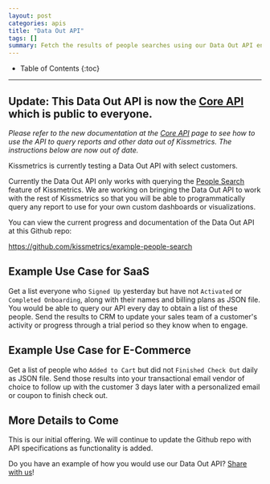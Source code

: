```yaml
---
layout: post
categories: apis
title: "Data Out API"
tags: []
summary: Fetch the results of people searches using our Data Out API endpoint.
---
```

* Table of Contents
{:toc}
* * *

## Update: This Data Out API is now the [Core API][Core-API] which is public to everyone.

*Please refer to the new documentation at the [Core API][Core-API] page to see how to use the API to query reports and other data out of Kissmetrics. The instructions below are now out of date.*

Kissmetrics is currently testing a Data Out API with select customers.

Currently the Data Out API only works with querying the [People Search][people-search] feature of Kissmetrics. We are working on bringing the Data Out API to work with the rest of Kissmetrics so that you will be able to programmatically query any report to use for your own custom dashboards or visualizations.

You can view the current progress and documentation of the Data Out API at this Github repo:

<https://github.com/kissmetrics/example-people-search>


## Example Use Case for SaaS

Get a list everyone who `Signed Up` yesterday but have not `Activated` or `Completed Onboarding`, along with their names and billing plans as JSON file. You would be able to query our API every day to obtain a list of these people. Send the results to CRM to update your sales team of a customer's activity or progress through a trial period so they know when to engage.

## Example Use Case for E-Commerce

Get a list of people who `Added to Cart` but did not `Finished Check Out` daily as JSON file. Send those results into your transactional email vendor of choice to follow up with the customer 3 days later with a personalized email or coupon to finish check out.

## More Details to Come

This is our initial offering. We will continue to update the Github repo with API specifications as functionality is added.

Do you have an example of how you would use our Data Out API? [Share with us][feedback]!


[people-search]: /tools/people-search
[feedback]: mailto:feedback@kissmetrics.com
[Core-API]: http://support.kissmetrics.com/apis/core-api.html
